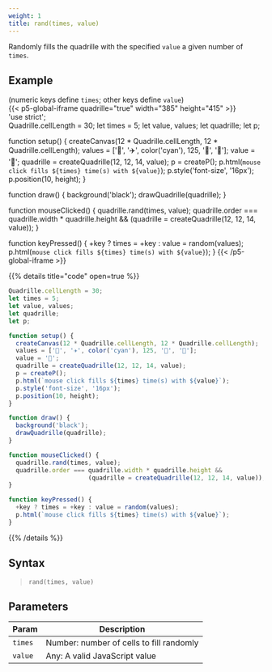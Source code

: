 ```yaml
---
weight: 1
title: rand(times, value)
---
```


Randomly fills the quadrille with the specified `value` a given number of `times`.

## Example

(numeric keys define `times`; other keys define `value`)\
{{< p5-global-iframe quadrille="true" width="385" height="415" >}}  
'use strict';  
Quadrille.cellLength = 30;
let times = 5;
let value, values;
let quadrille;
let p;

function setup() {
  createCanvas(12 * Quadrille.cellLength, 12 * Quadrille.cellLength);
  values = ['👻', '✈️', color('cyan'), 125, '🐒', '🐍'];
  value = '🐒';
  quadrille = createQuadrille(12, 12, 14, value);
  p = createP();
  p.html(`mouse click fills ${times} time(s) with ${value}`);
  p.style('font-size', '16px');
  p.position(10, height);
}

function draw() {
  background('black');
  drawQuadrille(quadrille);
}

function mouseClicked() {
  quadrille.rand(times, value);
  quadrille.order === quadrille.width * quadrille.height &&
                      (quadrille = createQuadrille(12, 12, 14, value));
}

function keyPressed() {
  +key ? times = +key : value = random(values);
  p.html(`mouse click fills ${times} time(s) with ${value}`);
}
{{< /p5-global-iframe >}}  

{{% details title="code" open=true %}}  
```js  
Quadrille.cellLength = 30;
let times = 5;
let value, values;
let quadrille;
let p;

function setup() {
  createCanvas(12 * Quadrille.cellLength, 12 * Quadrille.cellLength);
  values = ['👻', '✈️', color('cyan'), 125, '🐒', '🐍'];
  value = '🐒';
  quadrille = createQuadrille(12, 12, 14, value);
  p = createP();
  p.html(`mouse click fills ${times} time(s) with ${value}`);
  p.style('font-size', '16px');
  p.position(10, height);
}

function draw() {
  background('black');
  drawQuadrille(quadrille);
}

function mouseClicked() {
  quadrille.rand(times, value);
  quadrille.order === quadrille.width * quadrille.height &&
                      (quadrille = createQuadrille(12, 12, 14, value));
}

function keyPressed() {
  +key ? times = +key : value = random(values);
  p.html(`mouse click fills ${times} time(s) with ${value}`);
}
```  
{{% /details %}}  

## Syntax  

> `rand(times, value)`  

## Parameters  

| Param     | Description                                                                                                                |  
|-----------|----------------------------------------------------------------------------------------------------------------------------|  
| `times`   | Number: number of cells to fill randomly                                             |  
| `value`   | Any: A valid JavaScript value                                                        |